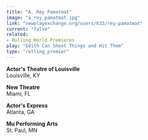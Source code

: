 ```yaml
---
title: "A. Rey Pamatmat"
image: "a_rey_pamatmat.jpg"
link: "newplayexchange.org/users/633/rey-pamatmat"
current: "false"
related:
- Rolling World Premieres
play: "Edith Can Shoot Things and Hit Them"
type: "rolling_premier"
---
```


**Actor&#039;s Theatre of Louisville**\
Louisville, KY

**New Theatre**\
Miami, FL

**Actor&#039;s Express**\
Atlanta, GA

**Mu Performing Arts**\
St. Paul, MN
